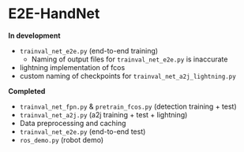 # E2E-HandNet

**In development**
 - `trainval_net_e2e.py` (end-to-end training)
    - Naming of output files for `trainval_net_e2e.py` is inaccurate
 - lightning implementation of fcos
 - custom naming of checkpoints for `trainval_net_a2j_lightning.py`

**Completed**
 - `trainval_net_fpn.py` & `pretrain_fcos.py` (detection training + test)
 - `trainval_net_a2j.py` (a2j training + test + lightning)
 - Data preprocessing and caching
 - `trainval_net_e2e.py` (end-to-end test)
 - `ros_demo.py` (robot demo)